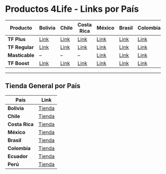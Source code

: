 # Productos 4Life - Links por País

| Producto     | Bolivia | Chile | Costa Rica | México | Brasil | Colombia | Ecuador | Perú |
|--------------|---------|-------|------------|--------|--------|----------|---------|------|
| **TF Plus** | [Link](https://bolivia.4life.com/MildredBriyitBarrero/product/transfer-factor-plus-tri-factor/89) | [Link](https://chile.4life.com/MildredBriyitBarrero/product/4life-plus/1117) | [Link](https://costarica.4life.com/MildredBriyitBarrero/product/transfer-factor-plus-tri-factor/89) | [Link](https://mexico.4life.com/MildredBriyitBarrero/product/transfer-factor-plus-tri-factor/89) | [Link](https://brazil.4life.com/MildredBriyitBarrero/product/transfer-factor-plus-tri-factor/89) | [Link](https://colombia.4life.com/MildredBriyitBarrero/product/transfer-factor-plus-tri-factor/89) | [Link](https://ecuador.4life.com/MildredBriyitBarrero/product/transfer-factor-plus-tri-factor/89) | [Link](https://peru.4life.com/MildredBriyitBarrero/product/transfer-factor-plus-tri-factor/89) |
| **TF Regular** | [Link](https://bolivia.4life.com/MildredBriyitBarrero/product/transfer-factor-tri-factor/95) | [Link](https://chile.4life.com/MildredBriyitBarrero/product/transfer-factor-tri-factor/95) | [Link](https://costarica.4life.com/MildredBriyitBarrero/product/transfer-factor-tri-factor/95) | [Link](https://mexico.4life.com/MildredBriyitBarrero/product/transfer-factor-tri-factor/95) | [Link](https://brazil.4life.com/MildredBriyitBarrero/product/transfer-factor-tri-factor/95) | [Link](https://colombia.4life.com/MildredBriyitBarrero/product/transfer-factor-tri-factor/95) | [Link](https://ecuador.4life.com/MildredBriyitBarrero/product/transfer-factor-tri-factor/95) | [Link](https://peru.4life.com/MildredBriyitBarrero/product/transfer-factor-tri-factor/95) |
| **Masticable** | – | – | – | [Link](https://mexico.4life.com/MildredBriyitBarrero/product/transfer-factor-chewable/78) | [Link](https://brazil.4life.com/MildredBriyitBarrero/product/transfer-factor-chewable/78) | [Link](https://colombia.4life.com/MildredBriyitBarrero/product/transfer-factor-chewable/78/105) | – | [Link](https://peru.4life.com/MildredBriyitBarrero/product/transfer-factor-chewable/78) |
| **TF Boost** | [Link](https://bolivia.4life.com/MildredBriyitBarrero/product/4life-transfer-factorr-boost---bolivia/3637) | [Link](https://chile.4life.com/MildredBriyitBarrero/product/tf---boost---chile/3781) | [Link](https://costarica.4life.com/MildredBriyitBarrero/product/4life-tf-boost---costa-rica/3614) | [Link](https://mexico.4life.com/MildredBriyitBarrero/product/tf-boost---mex/3552) | [Link](https://brazil.4life.com/MildredBriyitBarrero/product/tf-boost---brazil/3807) | [Link](https://colombia.4life.com/MildredBriyitBarrero/product/4life-tf-boost/3550/105) | [Link](https://ecuador.4life.com/MildredBriyitBarrero/product/4life-tf-boost---ecuador/3619/105) | [Link](https://peru.4life.com/12750834/product/tf-boost-polvo-oral/3772) |

---

## Tienda General por País

| País       | Link |
|------------|------|
| **Bolivia**   | [Tienda](https://bolivia.4life.com/MildredBriyitBarrero/shop/all) |
| **Chile**     | [Tienda](https://chile.4life.com/MildredBriyitBarrero/shop/all) |
| **Costa Rica**| [Tienda](https://costarica.4life.com/MildredBriyitBarrero/shop/all) |
| **México**    | [Tienda](https://mexico.4life.com/MildredBriyitBarrero/shop/all) |
| **Brasil**    | [Tienda](https://brazil.4life.com/MildredBriyitBarrero/shop/all) |
| **Colombia**  | [Tienda](https://colombia.4life.com/MildredBriyitBarrero/shop/all) |
| **Ecuador**   | [Tienda](https://ecuador.4life.com/MildredBriyitBarrero/shop/all) |
| **Perú**      | [Tienda](https://peru.4life.com/MildredBriyitBarrero/shop/all) |
